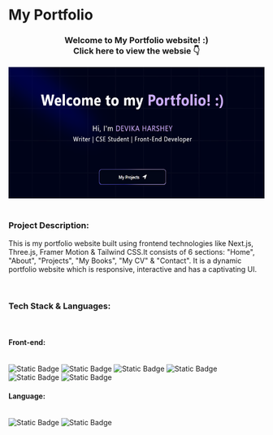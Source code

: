 # My Portfolio
<div align="center">
  <h3>Welcome to My Portfolio website! :)<br/>Click here to view the websie 👇</h3>
  <img src="public/p3.png" width="600px" height="259px">
</div>
<br/>
  <h3>Project Description:</h3>
  <p>This is my portfolio website built using frontend technologies like Next.js, Three.js, Framer 
  Motion & Tailwind CSS.It consists of 6 sections: "Home", "About", "Projects", "My Books", "My CV" & "Contact". It is a dynamic portfolio website which is responsive, interactive and has a captivating UI.</p>
<br/>
  <h3>Tech Stack & Languages:</h3><br/>
  <h4>Front-end:</h4><br/>
  <img alt="Static Badge" src="https://img.shields.io/badge/Next_.js-black?style=for-the-badge&logo=next.js">
  <img alt="Static Badge" src="https://img.shields.io/badge/Three_.js-black?style=for-the-badge&logo=Three.js">
  <img alt="Static Badge" src="https://img.shields.io/badge/Framer_Motion-royalblue?style=for-the-badge&logo=framer">
  <img alt="Static Badge" src="https://img.shields.io/badge/Tailwind_CSS-lightblue?style=for-the-badge&logo=tailwindcss">
  <img alt="Static Badge" src="https://img.shields.io/badge/React-%23FF69B4?style=for-the-badge&logo=react&logoColor=white">
  <img alt="Static Badge" src="https://img.shields.io/badge/HTML-orange?style=for-the-badge&logo=html5&logoColor=white">
  <h4>Language:</h4><br/>
  <img alt="Static Badge" src="https://img.shields.io/badge/TypeScript-blue?style=for-the-badge&logo=typescript&logoColor=white">
  <img alt="Static Badge" src="https://img.shields.io/badge/JavaScript-yellow?style=for-the-badge&logo=javascript&logoColor=white">
